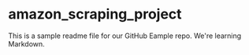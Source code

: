 # amazon_scraping_project

This is a sample readme file for our GitHub Eample repo. We're learning Markdown.